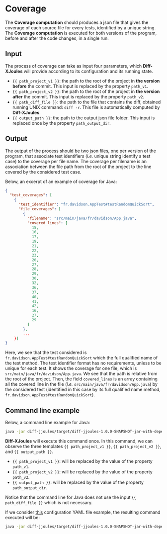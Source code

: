 # Coverage

The **Coverage computation** should produces a json file that gives the coverage of each source file for every tests, identified by a unique string.
The **Coverage computation** is executed for both versions of the program, before and after the code changes, in a single run.

## Input

The process of coverage can take as input four parameters, which **Diff-XJoules** will provide according to its configuration and its running state.

- `{{ path_project_v1 }}`: the path to the root of the project in **the version before** the commit. This input is replaced by the property `path_v1`.
- `{{ path_project_v2 }}`: the path to the root of the project in **the version after** the commit. This input is replaced by the property `path_v2`.
- `{{ path_diff_file }}`: the path to the file that contains the diff, obtained running UNIX command: `diff -r`. This file is automatically computed by **Diff-XJoules**.
- `{{ output_path }}`: the path to the output json file folder. This input is replaced once by the property `path_output_dir`.

## Output

The output of the process should be two json files, one per version of the program, that associate test identifiers (_i.e._ unique string identify a test case) to the coverage per file name.
The coverage per filename is an association between the file path from the root of the project to the line covered by the considered test case.

Below, an excerpt of an example of coverage for Java:

```json
{
  "test_coverages": [
    {
      "test_identifier": "fr.davidson.AppTest#testRandomQuickSort",
      "file_coverages": [
        {
          "filename": "src/main/java/fr/davidson/App.java",
          "covered_lines": [
            15,
            16,
            17,
            19,
            21,
            22,
            23,
            26,
            27,
            28,
            29,
            30,
            32,
            36,
            37,
            40,
            41,
            42,
            16,
            27,
            29
          ]
        },
        ...
    }]
}
```

Here, we see that the test considered is `fr.davidson.AppTest#testRandomQuickSort` which the full qualified name of the test method.
The test identifier format has no requirements, unless to be unique for each test.
It shows the coverage for one file, which is `src/main/java/fr/davidson/App.java`. 
We see that the path is relative from the root of the project.
Then, the field `covered_lines` is an array containing all the covered line in the file (_i.e._ `src/main/java/fr/davidson/App.java`) by the considered test (identified in this case by its full qualified name method, `fr.davidson.AppTest#testRandomQuickSort`).

## Command line example

Below, a command line example for Java:

```sh
java -jar diff-jjoules/target/diff-jjoules-1.0.0-SNAPSHOT-jar-with-dependencies.jar --path-to-project-v1 {{ path_project_v1 }} --path-to-project-v2 {{ path_project_v2 }} --second-path-to-project {{ second_path_project }} --task TEST_COVERAGE --output-path {{ output_path }}
```

**Diff-XJoules** will execute this command once.
In this command, we can observe the three templates `{{ path_project_v1 }}`, `{{ path_project_v2 }}`, and `{{ output_path }}`.
- `{{ path_project_v1 }}`: will be replaced by the value of the property `path_v1`.
- `{{ path_project_v2 }}`: will be replaced by the value of the property `path_v2`.
- `{{ output_path }}`: will be replaced by the value of the property `path_output_dir`.

Notice that the command line for Java does not use the input `{{ path_diff_file }}` which is not necessary.

If we consider [this](https://github.com/davidson-consulting/diff-xjoules/blob/main/test_resources/configuration_file_example.yaml) configuration YAML file example, the resulting command executed will be:

```sh
java -jar diff-jjoules/target/diff-jjoules-1.0.0-SNAPSHOT-jar-with-dependencies.jar --path-to-project-v1 diff-jjoules/src/test/resources/diff-jjoules-toy-java-project --path-to-project-v2 diff-jjoules/src/test/resources/diff-jjoules-toy-java-project-v2 --task TEST_COVERAGE --output-path path_output_dir/coverage_v1.json
```